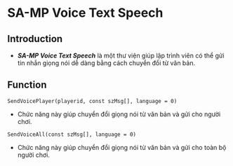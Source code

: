 # SA-MP Voice Text Speech

## Introduction

- ***SA-MP Voice Text Speech*** là một thư viện giúp lập trình viên có thể gửi tin nhắn 
giọng nói dễ dàng bằng cách chuyển đổi từ văn bản.

## Function

```SendVoicePlayer(playerid, const szMsg[], language = 0)```

- Chức năng này giúp chuyển đổi giọng nói từ văn bản và gửi cho người chơi.

```SendVoiceAll(const szMsg[], language = 0)```

- Chức năng này giúp chuyển đổi giọng nói từ văn bản và gửi cho toàn bộ người chơi.
